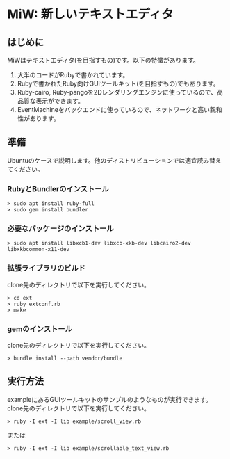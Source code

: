 # MiW: 新しいテキストエディタ
## はじめに

MiWはテキストエディタ(を目指すもの)です。以下の特徴があります。

1. 大半のコードがRubyで書かれています。
2. Rubyで書かれたRuby向けGUIツールキット(を目指すもの)でもあります。
3. Ruby-cairo, Ruby-pangoを2Dレンダリングエンジンに使っているので、高品質な表示ができます。
4. EventMachineをバックエンドに使っているので、ネットワークと高い親和性があります。

## 準備

Ubuntuのケースで説明します。他のディストリビューションでは適宜読み替えてください。

### RubyとBundlerのインストール

    > sudo apt install ruby-full
    > sudo gem install bundler

### 必要なパッケージのインストール

    > sudo apt install libxcb1-dev libxcb-xkb-dev libcairo2-dev libxkbcommon-x11-dev

### 拡張ライブラリのビルド

clone先のディレクトリで以下を実行してください。

    > cd ext
    > ruby extconf.rb
    > make

### gemのインストール

clone先のディレクトリで以下を実行してください。

    > bundle install --path vendor/bundle

## 実行方法

exampleにあるGUIツールキットのサンプルのようなものが実行できます。clone先のディレクトリで以下を実行してください。

    > ruby -I ext -I lib example/scroll_view.rb

または

    > ruby -I ext -I lib example/scrollable_text_view.rb
